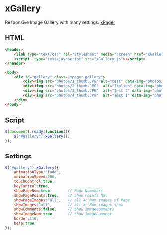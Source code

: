 xGallery
=======

Responsive Image Gallery with many settings. [xPager]

HTML
----


``` html
<header>
	<link type="text/css" rel="stylesheet" media="screen" href="xGallery.css" />
	<script  type="text/javascript" src="xGallery.js"></script>
</header>
```

``` html
<body>
	<div id="gallery" class="xpager-gallery">
		<div><img src="photos/1_thumb.JPG" alt="test" data-img="photos/1.JPG" /></div>
		<div><img src="photos/2_thumb.JPG"  alt="Italien" data-img="photos/2.JPG" /></div>
		<div><img src="photos/3_thumb.JPG"  alt="Test 2" data-img="photos/3.JPG" /></div>
		<div><img src="photos/4_thumb.JPG"  alt="Test 1" data-img="photos/4.JPG" /></div>
	</div>
</body>
```

Script
----
``` js
$(document).ready(function(){
	$("#gallery").xGallery();
});
```
Settings
----
``` js
$("#gallery").xGallery({
	animationType:"fade",
	animationSpeed:300,
	touchControl:true,
	keyControl:true,
	showPageNum:true		// Page Nummbers
	showPagePoints:true,	// Show Points Nav
	showPageImages:"all",	// all or Num images of Page
	showImages:"all",		// all or Num images show
	showComments:false,		// Show Imagecomments
	showImageNum:true,		// Show Imagenummber
	border:110,
	beta:true
});
```

[xPager]:http://xpager.ch
